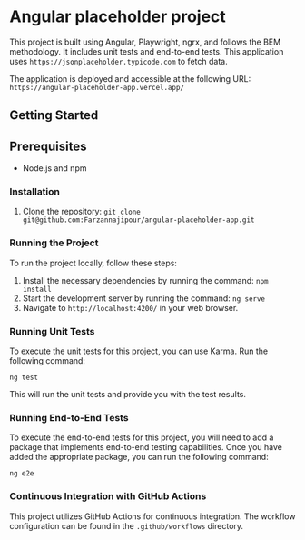 # Angular placeholder project

This project is built using Angular, Playwright, ngrx, and follows the BEM methodology. It includes unit tests and end-to-end tests. This application uses `https://jsonplaceholder.typicode.com` to fetch data.

The application is deployed and accessible at the following URL:
`https://angular-placeholder-app.vercel.app/`

## Getting Started

## Prerequisites

- Node.js and npm

### Installation

1. Clone the repository: `git clone git@github.com:Farzannajipour/angular-placeholder-app.git`

### Running the Project

To run the project locally, follow these steps:

1. Install the necessary dependencies by running the command: `npm install`
2. Start the development server by running the command: `ng serve`
3. Navigate to `http://localhost:4200/` in your web browser.

### Running Unit Tests

To execute the unit tests for this project, you can use Karma. Run the following command:

```shell
ng test
```

This will run the unit tests and provide you with the test results.

### Running End-to-End Tests

To execute the end-to-end tests for this project, you will need to add a package that implements end-to-end testing capabilities. Once you have added the appropriate package, you can run the following command:

```shell
ng e2e
```

### Continuous Integration with GitHub Actions

This project utilizes GitHub Actions for continuous integration. The workflow configuration can be found in the `.github/workflows` directory.
